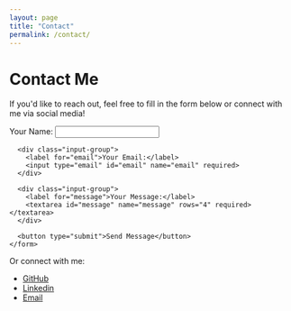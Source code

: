 ```yaml
---
layout: page
title: "Contact"
permalink: /contact/
---
```


<div class="contact-container">
  <h1>Contact Me</h1>
  <p>If you'd like to reach out, feel free to fill in the form below or connect with me via social media!</p>
  
  <div class="contact-card">
    <form action="https://formspree.io/f/{your-form-id}" method="POST" class="contact-form">
      <div class="input-group">
        <label for="name">Your Name:</label>
        <input type="text" id="name" name="name" required>
      </div>

      <div class="input-group">
        <label for="email">Your Email:</label>
        <input type="email" id="email" name="email" required>
      </div>

      <div class="input-group">
        <label for="message">Your Message:</label>
        <textarea id="message" name="message" rows="4" required></textarea>
      </div>

      <button type="submit">Send Message</button>
    </form>
  </div>

  <div class="social-links">
    <p>Or connect with me:</p>
    <ul>
      <li><a href="https://github.com/Extravenger" target="_blank">GitHub</a></li>
      <li><a href="https://www.linkedin.com/in/amitmorr/" target="_blank">Linkedin</a></li>
      <li><a href="mailto:amitmor582@gmail.com" target="_blank">Email</a></li>
      <!-- Add more social links as needed -->
    </ul>
  </div>
</div>
